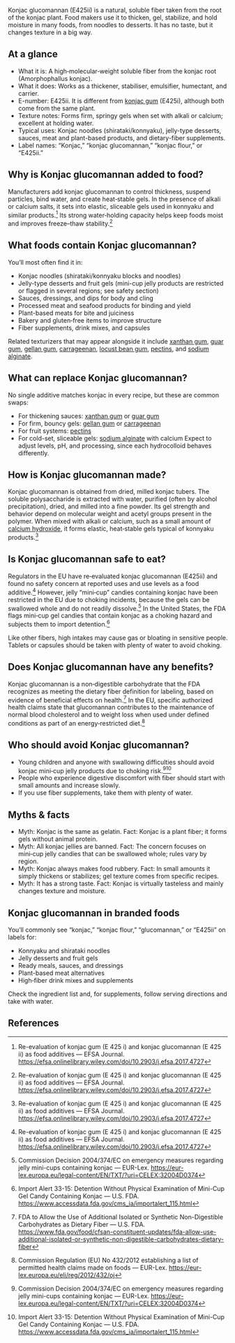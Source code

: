 Konjac glucomannan (E425ii) is a natural, soluble fiber taken from the root of the konjac plant. Food makers use it to thicken, gel, stabilize, and hold moisture in many foods, from noodles to desserts. It has no taste, but it changes texture in a big way.

<!--more-->

## At a glance
- What it is: A high‑molecular‑weight soluble fiber from the konjac root (Amorphophallus konjac).
- What it does: Works as a thickener, stabiliser, emulsifier, humectant, and carrier.
- E-number: E425ii. It is different from [konjac gum](/e425i-konjac-gum) (E425i), although both come from the same plant.
- Texture notes: Forms firm, springy gels when set with alkali or calcium; excellent at holding water.
- Typical uses: Konjac noodles (shirataki/konnyaku), jelly-type desserts, sauces, meat and plant-based products, and dietary-fiber supplements.
- Label names: “Konjac,” “konjac glucomannan,” “konjac flour,” or “E425ii.”

## Why is Konjac glucomannan added to food?
Manufacturers add konjac glucomannan to control thickness, suspend particles, bind water, and create heat‑stable gels. In the presence of alkali or calcium salts, it sets into elastic, sliceable gels used in konnyaku and similar products.[^1] Its strong water‑holding capacity helps keep foods moist and improves freeze–thaw stability.[^1]

## What foods contain Konjac glucomannan?
You’ll most often find it in:
- Konjac noodles (shirataki/konnyaku blocks and noodles)
- Jelly-type desserts and fruit gels (mini-cup jelly products are restricted or flagged in several regions; see safety section)
- Sauces, dressings, and dips for body and cling
- Processed meat and seafood products for binding and yield
- Plant-based meats for bite and juiciness
- Bakery and gluten‑free items to improve structure
- Fiber supplements, drink mixes, and capsules

Related texturizers that may appear alongside it include [xanthan gum](/e415-xanthan-gum), [guar gum](/e412-guar-gum), [gellan gum](/e418-gellan-gum), [carrageenan](/e407-carrageenan), [locust bean gum](/e410-locust-bean-gum), [pectins](/e440-pectins), and [sodium alginate](/e401-sodium-alginate).

## What can replace Konjac glucomannan?
No single additive matches konjac in every recipe, but these are common swaps:
- For thickening sauces: [xanthan gum](/e415-xanthan-gum) or [guar gum](/e412-guar-gum)
- For firm, bouncy gels: [gellan gum](/e418-gellan-gum) or [carrageenan](/e407-carrageenan)
- For fruit systems: [pectins](/e440-pectins)
- For cold-set, sliceable gels: [sodium alginate](/e401-sodium-alginate) with calcium
Expect to adjust levels, pH, and processing, since each hydrocolloid behaves differently.

## How is Konjac glucomannan made?
Konjac glucomannan is obtained from dried, milled konjac tubers. The soluble polysaccharide is extracted with water, purified (often by alcohol precipitation), dried, and milled into a fine powder. Its gel strength and behavior depend on molecular weight and acetyl groups present in the polymer. When mixed with alkali or calcium, such as a small amount of [calcium hydroxide](/e526-calcium-hydroxide), it forms elastic, heat‑stable gels typical of konnyaku products.[^1]

## Is Konjac glucomannan safe to eat?
Regulators in the EU have re‑evaluated konjac glucomannan (E425ii) and found no safety concern at reported uses and use levels as a food additive.[^1] However, jelly “mini‑cup” candies containing konjac have been restricted in the EU due to choking incidents, because the gels can be swallowed whole and do not readily dissolve.[^2] In the United States, the FDA flags mini‑cup gel candies that contain konjac as a choking hazard and subjects them to import detention.[^3]

Like other fibers, high intakes may cause gas or bloating in sensitive people. Tablets or capsules should be taken with plenty of water to avoid choking.

## Does Konjac glucomannan have any benefits?
Konjac glucomannan is a non‑digestible carbohydrate that the FDA recognizes as meeting the dietary fiber definition for labeling, based on evidence of beneficial effects on health.[^4] In the EU, specific authorized health claims state that glucomannan contributes to the maintenance of normal blood cholesterol and to weight loss when used under defined conditions as part of an energy‑restricted diet.[^5]

## Who should avoid Konjac glucomannan?
- Young children and anyone with swallowing difficulties should avoid konjac mini‑cup jelly products due to choking risk.[^2][^3]
- People who experience digestive discomfort with fiber should start with small amounts and increase slowly.
- If you use fiber supplements, take them with plenty of water.

## Myths & facts
- Myth: Konjac is the same as gelatin. Fact: Konjac is a plant fiber; it forms gels without animal protein.
- Myth: All konjac jellies are banned. Fact: The concern focuses on mini‑cup jelly candies that can be swallowed whole; rules vary by region.
- Myth: Konjac always makes food rubbery. Fact: In small amounts it simply thickens or stabilizes; gel texture comes from specific recipes.
- Myth: It has a strong taste. Fact: Konjac is virtually tasteless and mainly changes texture and moisture.

## Konjac glucomannan in branded foods
You’ll commonly see “konjac,” “konjac flour,” “glucomannan,” or “E425ii” on labels for:
- Konnyaku and shirataki noodles
- Jelly desserts and fruit gels
- Ready meals, sauces, and dressings
- Plant-based meat alternatives
- High‑fiber drink mixes and supplements

Check the ingredient list and, for supplements, follow serving directions and take with water.

## References
[^1]: Re-evaluation of konjac gum (E 425 i) and konjac glucomannan (E 425 ii) as food additives — EFSA Journal. https://efsa.onlinelibrary.wiley.com/doi/10.2903/j.efsa.2017.4727
[^2]: Commission Decision 2004/374/EC on emergency measures regarding jelly mini-cups containing konjac — EUR-Lex. https://eur-lex.europa.eu/legal-content/EN/TXT/?uri=CELEX:32004D0374
[^3]: Import Alert 33-15: Detention Without Physical Examination of Mini-Cup Gel Candy Containing Konjac — U.S. FDA. https://www.accessdata.fda.gov/cms_ia/importalert_115.html
[^4]: FDA to Allow the Use of Additional Isolated or Synthetic Non-Digestible Carbohydrates as Dietary Fiber — U.S. FDA. https://www.fda.gov/food/cfsan-constituent-updates/fda-allow-use-additional-isolated-or-synthetic-non-digestible-carbohydrates-dietary-fiber
[^5]: Commission Regulation (EU) No 432/2012 establishing a list of permitted health claims made on foods — EUR-Lex. https://eur-lex.europa.eu/eli/reg/2012/432/oj
